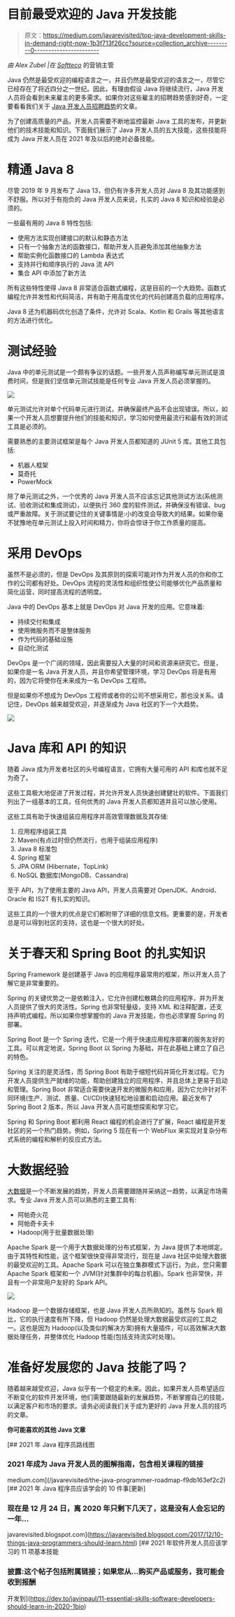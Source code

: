 # 目前最受欢迎的 Java 开发技能

> 原文：<https://medium.com/javarevisited/top-java-development-skills-in-demand-right-now-1b3f713f26cc?source=collection_archive---------0----------------------->

*由 Alex Zubel |在* [*Softteco*](https://www.pangea.ai/vendors/softteco/) 的营销主管

Java 仍然是最受欢迎的编程语言之一，并且仍然是最受欢迎的语言之一，尽管它已经存在了将近四分之一世纪。因此，有理由假设 Java 将继续流行，Java 开发人员将会看到未来雇主的更多需求。如果你对这些雇主的招聘趋势感到好奇，一定要看看我们关于 [Java 开发人员招聘趋势](https://www.pangea.ai/vendors/softteco/java-developer-hiring-trends/)的文章。

为了创建高质量的产品，开发人员需要不断地监控最新 Java 工具的发布，并更新他们的技术技能和知识。下面我们展示了 Java 开发人员的五大技能，这些技能将成为 Java 开发人员在 2021 年及以后的绝对必备技能。

# 精通 Java 8

尽管 2019 年 9 月发布了 Java 13，但仍有许多开发人员对 Java 8 及其功能感到不舒服。所以对于有抱负的 Java 开发人员来说，扎实的 Java 8 知识和经验是必须的。

一些最有用的 Java 8 特性包括:

*   使用方法实现创建接口的默认和静态方法
*   只有一个抽象方法的函数接口，帮助开发人员避免添加其他抽象方法
*   帮助实例化函数接口的 Lambda 表达式
*   支持并行和顺序执行的 Java 流 API
*   集合 API 中添加了新方法

所有这些特性使得 Java 8 非常适合函数式编程，这是目前的一个大趋势。函数式编程允许并发性和代码简洁，并有助于用高度优化的代码创建高负载的应用程序。

Java 8 还为机器码优化创造了条件，允许对 Scala、Kotlin 和 Grails 等其他语言的方法进行优化。

# 测试经验

Java 中的单元测试是一个颇有争议的话题。一些开发人员声称编写单元测试是浪费时间，但是我们坚信单元测试技能是任何专业 Java 开发人员必须掌握的。

[![](img/3fe9bd633c7917438af87ae94455a135.png)](https://javarevisited.blogspot.com/2019/04/top-5-junit-and-unit-testing-courses-java-programmers.html)

单元测试允许对单个代码单元进行测试，并确保最终产品不会出现错误。所以，如果一个开发人员想要提升他们的技能和知识，学习如何使用最流行和最有效的测试工具是必须的。

需要熟悉的主要测试框架是每个 Java 开发人员都知道的 JUnit 5 库。其他工具包括:

*   机器人框架
*   莫奇托
*   PowerMock

除了单元测试之外，一个优秀的 Java 开发人员不应该忘记其他测试方法(系统测试、验收测试和集成测试)，以便执行 360 度的软件测试，并确保没有错误、bug 或严重故障。关于测试要记住的关键事情是:小的改变会导致大的结果。如果你毫不犹豫地在单元测试上投入时间和精力，你将会惊讶于你工作质量的提高。

# 采用 DevOps

虽然不是必须的，但是 DevOps 及其原则的探索可能对作为开发人员的你和你工作的公司都有好处。DevOps 流程的灵活性和组织性使公司能够优化产品质量和简化运营，同时提高流程的透明度。

Java 中的 DevOps 基本上就是 DevOps 对 Java 开发的应用。它意味着:

*   持续交付和集成
*   使用微服务而不是整体服务
*   作为代码的基础设施
*   自动化测试

DevOps 是一个广阔的领域，因此需要投入大量的时间和资源来研究它。但是，如果你是一名 Java 开发人员，并且你希望管理环境，学习 DevOps 将是有用的，因为它将使你在未来成为一名 DevOps 工程师。

但是如果你不想成为 DevOps 工程师或者你的公司不想采用它，那也没关系。请记住，DevOps 越来越受欢迎，并逐渐成为 Java 社区的下一个大趋势。

[![](img/11ee880afb03c8047860f9a9f5cbdbcc.png)](https://www.java67.com/2020/06/top-5-courses-to-learn-devops-in-2020.html)

# Java 库和 API 的知识

随着 Java 成为开发者社区的头号编程语言，它拥有大量可用的 API 和库也就不足为奇了。

这些工具极大地促进了开发过程，并允许开发人员快速创建健壮的软件。下面我们列出了一组基本的工具，任何优秀的 Java 开发人员都知道并且可以放心使用。

这些工具有助于快速组装应用程序并高效管理数据及其存储:

1.  应用程序组装工具
2.  Maven(有点过时但仍然流行，也用于组装应用程序)
3.  Java 8 标准包
4.  Spring 框架
5.  JPA ORM (Hibernate，TopLink)
6.  NoSQL 数据库(MongoDB、Cassandra)

至于 API，为了使用主要的 Java API，开发人员需要对 OpenJDK、Android、Oracle 和 IS2T 有扎实的知识。

这些工具的一个很大的优点是它们都附带了详细的信息文档。更重要的是，开发者总是可以得到社区的支持，这也是一个很大的好处。

# 关于春天和 Spring Boot 的扎实知识

Spring Framework 是创建基于 Java 的应用程序最常用的框架，所以开发人员了解它是非常重要的。

Spring 的关键优势之一是依赖注入，它允许创建松散耦合的应用程序，并为开发人员提供了很大的灵活性。Spring 也非常轻量级，支持 XML 和注释配置，还支持声明式编程。所以如果你想掌握你的 Java 开发技能，你也必须掌握 Spring 的部署。

Spring Boot 是一个 Spring 迭代，它是一个用于快速应用程序部署的服务友好的工具。可以肯定地说，Spring Boot 以 Spring 为基础，并在此基础上建立了自己的特色。

Spring 关注的是灵活性，而 Spring Boot 有助于缩短代码并简化开发过程。它为开发人员提供生产就绪的功能，帮助创建独立的应用程序，并且总体上更易于启动和管理。Spring Boot 非常适合需要快速开发的微服务和应用，因为它允许针对不同环境(生产、测试、质量、CI/CD)快速轻松地设置和启动应用。最近发布了 Spring Boot 2 版本，所以 Java 开发人员可能想探索和学习它。

Spring 和 Spring Boot 都利用 React 编程的机会进行了扩展，React 编程是开发社区的另一个热门趋势。例如，Spring 5 现在有一个 WebFlux 来实现对复杂分布式系统的编程和解析的反应式方法。

# 大数据经验

[大数据](https://www.pangea.ai/services/big-data-visualization/)是一个不断发展的趋势，开发人员需要跟随并采纳这一趋势，以满足市场需求。专业 Java 开发人员可以熟悉的主要工具有:

*   阿帕奇火花
*   阿帕奇卡夫卡
*   Hadoop(用于批量数据处理)

Apache Spark 是一个用于大数据处理的分布式框架，为 Java 提供了本地绑定。由于其特性和性能，这个框架很快变得非常流行，现在是 Java 社区中处理大数据的最受欢迎的工具。Apache Spark 可以在独立集群模式下运行，为此，您只需要 Apache Spark 框架和一个 JVM(针对集群中的每台机器)。Spark 也非常快，并且有一个非常用户友好的 Spark API。

[![](img/756a19955542c057a3fa7b9348c0e3e0.png)](https://javarevisited.blogspot.com/2018/04/top-5-hadoop-courses-to-learn-online.html)

Hadoop 是一个数据存储框架，也是 Java 开发人员所熟知的。虽然与 Spark 相比，它的执行速度有所下降，但 Hadoop 仍然是处理大数据最受欢迎的工具之一。这也是因为 Hadoop(以及类似的解决方案)拥有大量插件，可以高效解决大数据处理任务，并整体优化 Hadoop 性能(包括支持流实时处理)。

# 准备好发展您的 Java 技能了吗？

随着越来越受欢迎，Java 似乎有一个稳定的未来。因此，如果开发人员希望适应不断变化的软件开发环境，他们需要跟随最新的发展趋势，不断掌握自己的技能，以满足客户和市场的要求。请务必阅读我们关于成为更好的 Java 开发人员的技巧的文章。

**你可能喜欢的其他 Java 文章**

[](/javarevisited/the-java-programmer-roadmap-f9db163ef2c2) [## 2021 年 Java 程序员路线图

### 2021 年成为 Java 开发人员的图解指南，包含相关课程的链接

medium.com](/javarevisited/the-java-programmer-roadmap-f9db163ef2c2) [](https://javarevisited.blogspot.com/2017/12/10-things-java-programmers-should-learn.html) [## 2021 年 Java 程序员应该学会的 10 件事[更新]

### 现在是 12 月 24 日，离 2020 年只剩下几天了，这是没有人会忘记的一年…

javarevisited.blogspot.com](https://javarevisited.blogspot.com/2017/12/10-things-java-programmers-should-learn.html) [](https://dev.to/javinpaul/11-essential-skills-software-developers-should-learn-in-2020-1bio) [## 2021 年软件开发人员应该学习的 11 项基本技能

### 披露:这个帖子包括附属链接；如果您从…购买产品或服务，我可能会收到报酬

开发到](https://dev.to/javinpaul/11-essential-skills-software-developers-should-learn-in-2020-1bio)